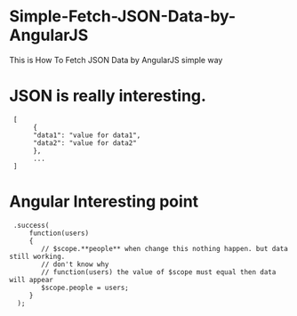 # Simple-Fetch-JSON-Data-by-AngularJS
This is How To Fetch JSON Data by AngularJS simple way

# JSON is really interesting.
     [
          {
          "data1": "value for data1",
          "data2": "value for data2"
          },
          ...
     ]

# Angular Interesting point

     .success(
         function(users)
         {
            // $scope.**people** when change this nothing happen. but data still working.
            // don't know why
            // function(users) the value of $scope must equal then data will appear
            $scope.people = users;
         }
      );
